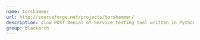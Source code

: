 ```yaml
---
name: torshammer
url: http://sourceforge.net/projects/torshammer/
description: slow POST Denial of Service testing tool written in Python. URL : http://sourceforge.net/projects/torshammer/ Groups : blackarch blackarch-dos
group: blackarch
---
```

